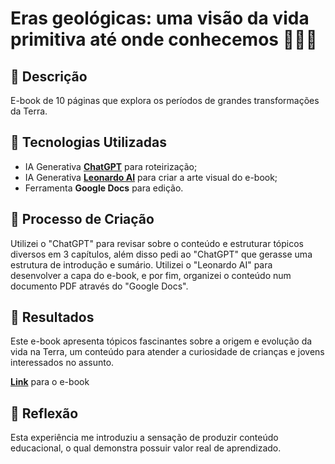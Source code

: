# Eras geológicas: uma visão da vida primitiva até onde conhecemos 🪼🦖🦣

## 📒 Descrição
E-book de 10 páginas que explora os períodos de grandes transformações da Terra.

## 🤖 Tecnologias Utilizadas
- IA Generativa **[ChatGPT](https://chat.openai.com)** para roteirização;
- IA Generativa **[Leonardo AI](https://leonardo.ai)** para criar a arte visual do e-book;
- Ferramenta **Google Docs** para edição.

## 🧐 Processo de Criação
Utilizei o "ChatGPT" para revisar sobre o conteúdo e estruturar tópicos diversos em 3 capítulos, além disso pedi ao "ChatGPT" que gerasse uma estrutura de introdução e sumário. Utilizei o "Leonardo AI" para desenvolver a capa do e-book, e por fim, organizei o conteúdo num documento PDF através do "Google Docs".

## 🚀 Resultados
Este e-book apresenta tópicos fascinantes sobre a origem e evolução da vida na Terra, um conteúdo para atender a curiosidade de crianças e jovens interessados no assunto.

**[Link](https://github.com/Brun0-Link/lab-natty-or-not/blob/main/Ebook%20gerado%20por%20IA.pdf)** para o e-book

## 💭 Reflexão
Esta experiência me introduziu a sensação de produzir conteúdo educacional, o qual demonstra possuir valor real de aprendizado.
